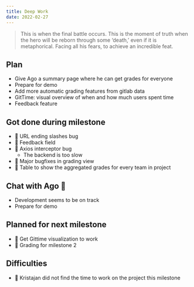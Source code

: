 ```yaml
---
title: Deep Work
date: 2022-02-27
---
```

> This is when the final battle occurs. This is the moment of truth when the hero will be reborn through some ‘death,’ even if it is metaphorical. Facing all his fears, to achieve an incredible feat.


## Plan
- Give Ago a summary page where he can get grades for everyone
- Prepare for demo
- Add more automatic grading features from gitlab data
- GitTime: visual overview of when and how much users spent time
- Feedback feature

## Got done during milestone
- 🐝 URL ending slashes bug
- 🐝 Feedback field
- 🐝 Axios interceptor bug
    - The backend is too slow
- 🐝 Major bugfixes in grading view
- 🐝 Table to show the aggregated grades for every team in project


## Chat with Ago 🐢
- Development seems to be on track 
- Prepare for demo


## Planned for next milestone
- 🐝 Get Gittime visualization to work
- 🐝 Grading for milestone 2

## Difficulties
- 🐞 Kristajan did not find the time to work on the project this milestone
